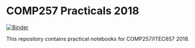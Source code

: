 # COMP257 Practicals 2018

[![Binder](https://mybinder.org/badge.svg)](https://mybinder.org/v2/gh/MQCOMP257/practicals-2018/master)

This repository contains practical notebooks for COMP257/ITEC657 2018.  
